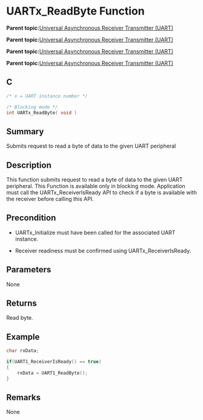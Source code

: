 # UARTx\_ReadByte Function

**Parent topic:**[Universal Asynchronous Receiver Transmitter \(UART\)](GUID-3C0B743B-4792-4E9A-AD13-6E911B56B2D0.md)

**Parent topic:**[Universal Asynchronous Receiver Transmitter \(UART\)](GUID-E963A84D-73EE-4E3C-A248-B4FA24F54183.md)

**Parent topic:**[Universal Asynchronous Receiver Transmitter \(UART\)](GUID-12BEB185-3D34-4589-A74C-34A758C5DAB7.md)

**Parent topic:**[Universal Asynchronous Receiver Transmitter \(UART\)](GUID-AA31911E-0C81-4A7D-A72F-20D9976E9E6E.md)

## C

```c
/* x = UART instance number */

/* Blocking mode */
int UARTx_ReadByte( void )
```

## Summary

Submits request to read a byte of data to the given UART peripheral

## Description

This function submits request to read a byte of data to the given UART peripheral. This Function is available only in blocking mode. Application must call the UARTx\_ReceiverIsReady API to check if a byte is available with the receiver before calling this API.

## Precondition

-   UARTx\_Initialize must have been called for the associated UART instance.

-   Receiver readiness must be confirmed using UARTx\_ReceiverIsReady.


## Parameters

None

## Returns

Read byte.

## Example

```c
char rxData;

if(UART1_ReceiverIsReady() == true)
{
    rxData = UART1_ReadByte();
}
```

## Remarks

None

